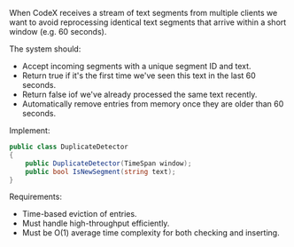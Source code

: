 ﻿When CodeX receives a stream of text segments from multiple clients we want to avoid reprocessing identical text segments that arrive within a short window (e.g. 60 seconds).

The system should:

- Accept incoming segments with a unique segment ID and text.
- Return true if it's the first time we've seen this text in the last 60 seconds.
- Return false iof we've already processed the same text recently.
- Automatically remove entries from memory once they are older than 60 seconds.

Implement:

```csharp
public class DuplicateDetector
{
    public DuplicateDetector(TimeSpan window);
    public bool IsNewSegment(string text);
}
```

Requirements:

- Time-based eviction of entries.
- Must handle high-throughput efficiently.
- Must be O(1) average time complexity for both checking and inserting.
